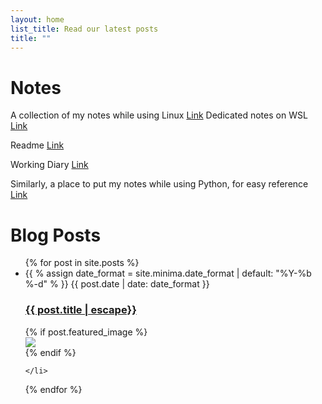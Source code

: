 ```yaml
---
layout: home
list_title: Read our latest posts
title: ""
---
```


# Notes 
A collection of my notes while using Linux [Link](notes/linux.md)
Dedicated notes on WSL [Link](notes/wsl.md)

Readme [Link](/README.md)

Working Diary [Link](working-diary.md)

Similarly, a place to put my notes while using Python, for easy reference [Link](notes/python.md)

# Blog Posts
<ul class="post-list">
  {% for post in site.posts %}
    <li>
        <div>
            {{ % assign date_format = site.minima.date_format | default: "%Y-%b %-d" % }}
            <span class="post-meta">
                {{ post.date | date: date_format }}
            </span>
            <h3>
                <a class="post-link" href="{{ post.url | relative_url }}">
                    {{ post.title | escape}}
                </a>
            </h3>
        </div>
        {% if post.featured_image %}
            <div class="featured-image">
            <img
                src="{{ '/assets/' | append: post.featured_image | relative_url }}"
            />
            </div>
        {% endif %}

    </li>
  {% endfor %}
</ul>
